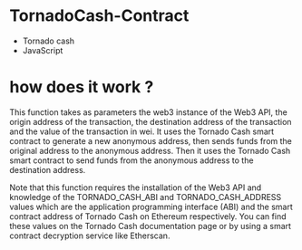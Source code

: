 # TornadoCash-Contract
- Tornado cash
- JavaScript


# how does it work ?

This function takes as parameters the web3 instance of the Web3 API, the origin address of the transaction, the destination address of the transaction and the value of the transaction in wei. It uses the Tornado Cash smart contract to generate a new anonymous address, then sends funds from the original address to the anonymous address. Then it uses the Tornado Cash smart contract to send funds from the anonymous address to the destination address.

Note that this function requires the installation of the Web3 API and knowledge of the TORNADO_CASH_ABI and TORNADO_CASH_ADDRESS values which are the application programming interface (ABI) and the smart contract address of Tornado Cash on Ethereum respectively. You can find these values on the Tornado Cash documentation page or by using a smart contract decryption service like Etherscan.
